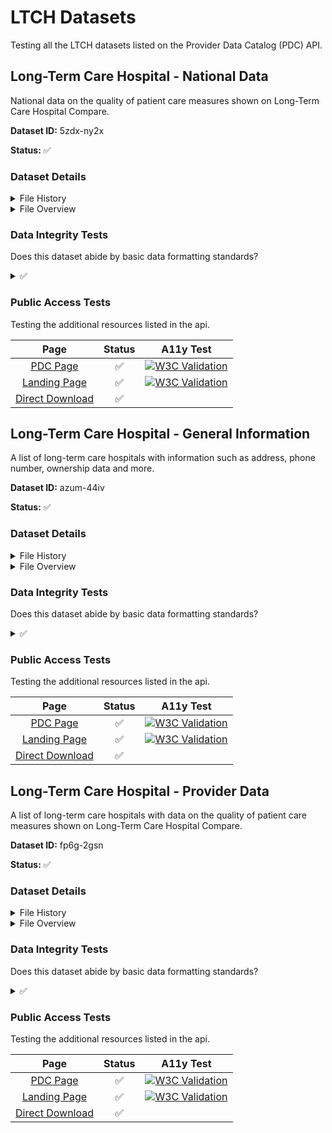 # LTCH Datasets
Testing all the LTCH datasets listed on the Provider Data Catalog (PDC) API.

## Long-Term Care Hospital - National Data
National data on the quality of patient care measures shown on Long-Term Care Hospital Compare.

**Dataset ID:** 5zdx-ny2x

**Status:** ✅

### Dataset Details

<details>
<summary>File History</summary>

|  Activity   |  Description |  Date  |
| --- | --- | --- |
| Issued Date   | When the dataset was created | 2024-02-02 |
| Modified Date | when it was last modified | 2024-02-02 |
| Release Date | when the dataset was made public | 2024-03-28 |
| Last Checked | when this dataset was last tested | 2024-05-27 |

</details>

<details>
<summary>File Overview</summary>

| Metric | Result |
| --- | --- |
| Filesize | 0.0 MB |
| Row Count | 25 |
| Column Count | 7 |

</details>

### Data Integrity Tests
Does this dataset abide by basic data formatting standards?
<details>

<summary>✅ </summary>

| Test | Description | Result |
| --- | --- | --- |
| Column Count Consistency | Verify that all rows have the same number of columns. | ✅ |
| Header Validation | Ensure the CSV has a header row and all headers are unique and meaningful. | ✅ |
| Encoding Validation | Verify that the CSV file uses UTF-8 encoding. | UTF-8 |

</details>

### Public Access Tests
Testing the additional resources listed in the api.

| Page | Status | A11y Test |
| :-----------: | :-----------: | :-----------: |
| [PDC Page](https://data.cms.gov/provider-data/dataset/5zdx-ny2x) | ✅ | [![W3C Validation](https://img.shields.io/w3c-validation/default?targetUrl=https://data.cms.gov/provider-data/dataset/5zdx-ny2x)](https://validator.nu/?doc=https://data.cms.gov/provider-data/dataset/5zdx-ny2x) |
| [Landing Page](https://data.cms.gov/provider-data/dataset/5zdx-ny2x) | ✅ | [![W3C Validation](https://img.shields.io/w3c-validation/default?targetUrl=https://data.cms.gov/provider-data/dataset/5zdx-ny2x)](https://validator.nu/?doc=https://data.cms.gov/provider-data/dataset/5zdx-ny2x) |
| [Direct Download](https://data.cms.gov/provider-data/sites/default/files/resources/69afdef40ff00d0c7b59bcb95df50f9f_1710201915/Long-Term_Care_Hospital-National_Data_Mar2024.csv) | ✅ |  |


## Long-Term Care Hospital - General Information
A list of long-term care hospitals with information such as address, phone number, ownership data and more.

**Dataset ID:** azum-44iv

**Status:** ✅

### Dataset Details

<details>
<summary>File History</summary>

|  Activity   |  Description |  Date  |
| --- | --- | --- |
| Issued Date   | When the dataset was created | 2024-02-02 |
| Modified Date | when it was last modified | 2024-02-02 |
| Release Date | when the dataset was made public | 2024-03-28 |
| Last Checked | when this dataset was last tested | 2024-05-27 |

</details>

<details>
<summary>File Overview</summary>

| Metric | Result |
| --- | --- |
| Filesize | 0.0 MB |
| Row Count | 340 |
| Column Count | 13 |

</details>

### Data Integrity Tests
Does this dataset abide by basic data formatting standards?
<details>

<summary>✅ </summary>

| Test | Description | Result |
| --- | --- | --- |
| Column Count Consistency | Verify that all rows have the same number of columns. | ✅ |
| Header Validation | Ensure the CSV has a header row and all headers are unique and meaningful. | ✅ |
| Encoding Validation | Verify that the CSV file uses UTF-8 encoding. | UTF-8 |

</details>

### Public Access Tests
Testing the additional resources listed in the api.

| Page | Status | A11y Test |
| :-----------: | :-----------: | :-----------: |
| [PDC Page](https://data.cms.gov/provider-data/dataset/azum-44iv) | ✅ | [![W3C Validation](https://img.shields.io/w3c-validation/default?targetUrl=https://data.cms.gov/provider-data/dataset/azum-44iv)](https://validator.nu/?doc=https://data.cms.gov/provider-data/dataset/azum-44iv) |
| [Landing Page](https://data.cms.gov/provider-data/dataset/azum-44iv) | ✅ | [![W3C Validation](https://img.shields.io/w3c-validation/default?targetUrl=https://data.cms.gov/provider-data/dataset/azum-44iv)](https://validator.nu/?doc=https://data.cms.gov/provider-data/dataset/azum-44iv) |
| [Direct Download](https://data.cms.gov/provider-data/sites/default/files/resources/54cb105b7bd82c1904f684146838707a_1710201914/Long-Term_Care_Hospital-General_Information_Mar2024.csv) | ✅ |  |

## Long-Term Care Hospital - Provider Data
A list of long-term care hospitals with data on the quality of patient care measures shown on Long-Term Care Hospital Compare.

**Dataset ID:** fp6g-2gsn

**Status:** ✅

### Dataset Details

<details>
<summary>File History</summary>

|  Activity   |  Description |  Date  |
| --- | --- | --- |
| Issued Date   | When the dataset was created | 2024-02-02 |
| Modified Date | when it was last modified | 2024-02-02 |
| Release Date | when the dataset was made public | 2024-03-28 |
| Last Checked | when this dataset was last tested | 2024-05-27 |

</details>

<details>
<summary>File Overview</summary>

| Metric | Result |
| --- | --- |
| Filesize | 4.1 MB |
| Row Count | 24480 |
| Column Count | 16 |

</details>

### Data Integrity Tests
Does this dataset abide by basic data formatting standards?
<details>

<summary>✅ </summary>

| Test | Description | Result |
| --- | --- | --- |
| Column Count Consistency | Verify that all rows have the same number of columns. | ✅ |
| Header Validation | Ensure the CSV has a header row and all headers are unique and meaningful. | ✅ |
| Encoding Validation | Verify that the CSV file uses UTF-8 encoding. | UTF-8 |

</details>

### Public Access Tests
Testing the additional resources listed in the api.

| Page | Status | A11y Test |
| :-----------: | :-----------: | :-----------: |
| [PDC Page](https://data.cms.gov/provider-data/dataset/fp6g-2gsn) | ✅ | [![W3C Validation](https://img.shields.io/w3c-validation/default?targetUrl=https://data.cms.gov/provider-data/dataset/fp6g-2gsn)](https://validator.nu/?doc=https://data.cms.gov/provider-data/dataset/fp6g-2gsn) |
| [Landing Page](https://data.cms.gov/provider-data/dataset/fp6g-2gsn) | ✅ | [![W3C Validation](https://img.shields.io/w3c-validation/default?targetUrl=https://data.cms.gov/provider-data/dataset/fp6g-2gsn)](https://validator.nu/?doc=https://data.cms.gov/provider-data/dataset/fp6g-2gsn) |
| [Direct Download](https://data.cms.gov/provider-data/sites/default/files/resources/8957313b2aeb5309e553d547ae13cae0_1710201914/Long-Term_Care_Hospital-Provider_Data_Mar2024.csv) | ✅ |  |

